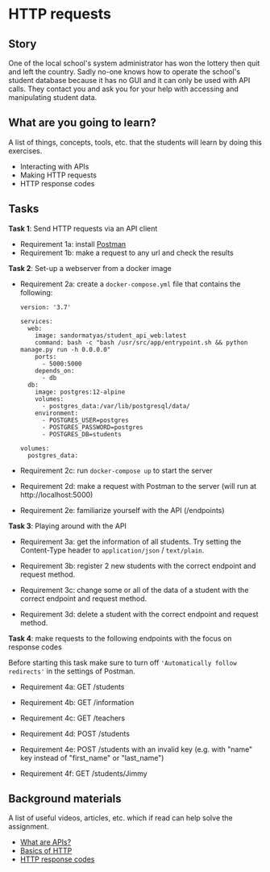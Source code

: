 # HTTP requests

## Story

One of the local school's system administrator has won the lottery then quit and left the country. Sadly no-one knows how to operate the school's student database because it has no GUI and it can only be used with API calls. They contact you and ask you for your help with accessing and manipulating student data.

## What are you going to learn?

A list of things, concepts, tools, etc. that the students will learn by doing this exercises.
- Interacting with APIs
- Making HTTP requests
- HTTP response codes

## Tasks

**Task 1**: Send HTTP requests via an API client
- Requirement 1a: install [Postman](https://www.postman.com/)
- Requirement 1b: make a request to any url and check the results

**Task 2**: Set-up a webserver from a docker image
- Requirement 2a: create a `docker-compose.yml` file that contains the following:

      version: '3.7'

      services:
        web:
          image: sandormatyas/student_api_web:latest
          command: bash -c "bash /usr/src/app/entrypoint.sh && python manage.py run -h 0.0.0.0"
          ports:
            - 5000:5000
          depends_on:
            - db
        db:
          image: postgres:12-alpine
          volumes:
            - postgres_data:/var/lib/postgresql/data/
          environment:
            - POSTGRES_USER=postgres
            - POSTGRES_PASSWORD=postgres
            - POSTGRES_DB=students

      volumes:
        postgres_data:



- Requirement 2c: run `docker-compose up` to start the server

- Requirement 2d: make a request with Postman to the server (will run at http://localhost:5000)
- Requirement 2e: familiarize yourself with the API (/endpoints)

**Task 3**: Playing around with the API
- Requirement 3a: get the information of all students. Try setting the Content-Type header to `application/json` / `text/plain`.

- Requirement 3b: register 2 new students with the correct endpoint and request method.
- Requirement 3c: change some or all of the data of a student with the correct endpoint and request method.
- Requirement 3d: delete a student with the correct endpoint and request method.

**Task 4**: make requests to the following endpoints with the focus on response codes

Before starting this task make sure to turn off `'Automatically follow redirects'` in the settings of Postman.

- Requirement 4a: GET /students

- Requirement 4b: GET /information
- Requirement 4c: GET /teachers
- Requirement 4d: POST /students
- Requirement 4e: POST /students with an invalid key (e.g. with "name" key instead of "first_name" or "last_name")
- Requirement 4f: GET /students/Jimmy


## Background materials

A list of useful videos, articles, etc. which if read can help solve the assignment.
- [What are APIs?](https://www.youtube.com/watch?v=OVvTv9Hy91Q)
- [Basics of HTTP](https://developer.mozilla.org/en-US/docs/Web/HTTP/Overview)
- [HTTP response codes](https://developer.mozilla.org/en-US/docs/Web/HTTP/Status)
